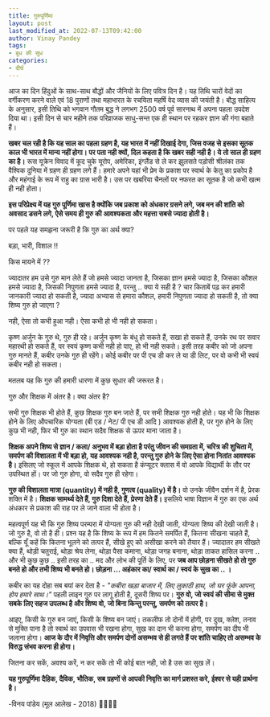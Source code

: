 ```yaml
---
title: गुरुपूर्णिमा
layout: post
last_modified_at: 2022-07-13T09:42:00
author: Vinay Pandey
tags:
- बुध की सुध
categories:
- दीर्घ
---
```

आज का दिन हिंदुओं के साथ-साथ बौद्धों और जैनियों के लिए पवित्र दिन है। यह तिथि चारों वेदों का वर्गीकरण करने वाले एवं 18 पुराणों तथा महाभारत के रचयिता महर्षि वेद व्यास की जयंती है।  बौद्ध साहित्य के अनुसार, इसी तिथि को भगवान गौतम बुद्ध ने लगभग 2500 वर्ष पूर्व सारनाथ में अपना पहला उपदेश दिया था। इसी दिन से चार महीने तक परिव्राजक साधु-सन्त एक ही स्थान पर रहकर ज्ञान की गंगा बहाते हैं।

**खबर चल रही है कि यह साल का पहला ग्रहण है, यह भारत में नहीं दिखाई देगा, जिस वजह से इसका सूतक काल भी भारत में मान्य नहीं होगा। पर पता नही क्यों, दिल कहता है कि खबर सही नही है। ये तो साल ही ग्रहण का है।** रूस यूक्रेन विवाद में कूद चुके यूरोप, अमेरिका, इंग्लैंड से ले कर झुलसते पड़ोसी श्रीलंका तक वैश्विक दुनिया में ग्रहण ही ग्रहण लगे हैं। हमारे अपने यहां भी प्रेम के प्रकाश पर स्वार्थ के केतु का प्रकोप है और महंगाई के रूप में राहु का ग्रास भारी है। उस पर खबरिया चैनलों पर नफरत का सूतक है जो कभी खत्म ही नही होता।  

**इस परिप्रेक्ष्य में यह गुरु पूर्णिमा खास है क्योंकि जब प्रकाश को अंधकार ग्रसने लगे, जब मन की शांति को अवसाद डसने लगे, ऐसे समय ही गुरु की आवश्यकता और महत्ता सबसे ज्यादा होती है।**

पर पहले यह समझना जरूरी है कि  गुरु का अर्थ क्या? 

बड़ा, भारी, विशाल !! 

किस मायने में ?? 

ज्यादातर हम उसे गुरु मान लेते हैं
जो हमसे ज्यादा जानता है,
जिसका ज्ञान हमसे ज्यादा है,
जिसका कौशल हमसे ज्यादा है,
जिसकी निपुणता हमसे ज्यादा है,
परन्तु .. क्या ये सही है ?
चार किताबें पढ़ कर हमारी जानकारी ज्यादा हो सकती है,
ज्यादा अभ्यास से हमारा कौशल, हमारी निपुणता ज्यादा हो सकती है, 
तो क्या शिष्य गुरु हो जाएगा ? 

नही, ऐसा तो कभी हुआ नही।
ऐसा कभी हो भी नही हो सकता।

कृष्ण अर्जुन के गुरु थे, गुरु ही रहे। अर्जुन कृष्ण के बंधु हो सकते हैं, सखा हो सकते हैं, उनके रथ पर सवार महारथी हो सकते हैं, पर स्वयं कृष्ण कभी नही हो पाए, हो भी नही सकते। इसी तरह कबीर को जो अपना गुरु मानते हैं, कबीर उनके गुरु ही रहेंगे। कोई कबीर पर पी एच डी कर ले या डी लिट, पर वो कभी भी स्वयं कबीर नही हो सकता। 

मतलब यह कि गुरु की हमारी धारणा में कुछ सुधार की जरूरत है। 

गुरु और शिक्षक में अंतर है। 
क्या अंतर है? 

सभी गुरु शिक्षक भी होते हैं, 
कुछ शिक्षक गुरु बन जाते हैं, 
पर सभी शिक्षक गुरु नही होते।
यह भी कि शिक्षक होने के लिए औपचारिक योग्यता (बी एड / नेट/ पी एच डी आदि ) आवश्यक होती है, पर गुरु होने के लिए कुछ भी नही, फिर भी गुरु का स्थान सदैव शिक्षक से ऊपर माना जाता है। 

**शिक्षक अपने शिष्य से ज्ञान / कला/ अनुभव में बड़ा होता है परंतु जीवन की समग्रता में, चरित्र की शुचिता में, समर्पण की विशालता में भी बड़ा हो, यह आवश्यक नही है, परन्तु गुरु होने के लिए ऐसा होना नितांत आवश्यक है।** इसिलए जो स्कूल में आपके शिक्षक थे, हो सकता है कंप्यूटर क्लास में वो आपके विद्यार्थी के तौर पर उपस्थित हों। पर जो गुरु होगा, वो सदैव गुरु ही रहेगा। 

**गुरु की विशालता मात्रा (quantity) में नही है, गुणत्व (quality) में है।** वो उनके जीवैन दर्शन में है, प्रेरक शक्ति में है। **शिक्षक सामर्थ्य देते हैं, गुरु दिशा देते हैं, प्रेरणा देते हैं।** इसलिये भाषा विज्ञान में गुरु का एक अर्थ अंधकार से प्रकाश की राह पर ले जाने वाला भी होता है।

महत्वपूर्ण यह भी कि गुरु शिष्य परम्परा में योग्यता गुरु की नही देखी जाती, योग्यता शिष्य की देखी जाती है। जो गुरु है, वो तो है ही। प्रश्न यह है कि शिष्य के रूप में हम कितने समर्पित हैं, कितना सीखना चाहते हैं, बल्कि यूँ कहें कि कितना भूलने को तत्पर हैं, सीखे हुए को असीखा करने को तैयार हैं। ज्यादातर हम सीखते क्या हैं, थोड़ी चतुराई, थोड़ा श्रेय लेना, थोड़ा पैसा कमाना, थोड़ा जगह बनाना, थोड़ा ताकत हासिल करना .. और भी कुछ कुछ .. इसी तरह का .. मद और लोभ की पूर्ति के लिए, पर **जब आप छोड़ना सीखते हो तो गुरु बनते हो और तभी शिष्य भी बनते हो। छोड़ना ... अहंकार का/ स्वार्थ का / स्वयं के सुख का .. ।**

कबीर का यह दोहा सब बयां कर देता है -
*"कबीरा खड़ा बाजार में, लिए लुकाठी हाथ,*
*जो घर फूंके आपना, होय हमारे साथ।"*
पहली लाइन गुरु पर लागू होती है, दूसरी शिष्य पर। **गुरु वो, जो स्वयं की सीमा से मुक्त सबके लिए सहज उपलब्ध है और शिष्य वो, जो बिना किन्तु परन्तु, समर्पण को तत्पर है।**

आइए, किसी के गुरु बन जाएं, किसी के शिष्य बन जाएं। तकलीफ तो दोनों में होगी, पर दुख, क्लेश, तनाव से मुक्ति पाना है तो स्वार्थ का उपवास भी रखना होगा, सुख का दान भी करना होगा, समर्पण का दीप भी जलाना होगा। **आज के दौर में निवृत्ति और समर्पण दोनों असम्भव से ही लगते हैं पर शांति चाहिए तो असम्भव के विरुद्ध संभव करना ही होगा।**

जितना कर सकें, अवश्य करें, 
न कर सकें तो भी कोई बात नही,
जो है उस का सुख लें। 

**यह गुरुपूर्णिमा दैहिक, दैविक, भौतिक, सब ग्रहणों से आपकी निवृत्ति का मार्ग प्रशस्त करे, ईश्वर से यही प्रार्थना है।** 

-विनय पांडेय
(मूल आलेख - 2018)
🙏🌷🌷🙏


